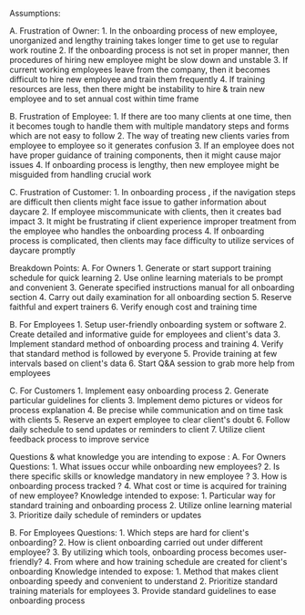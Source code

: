 Assumptions: 

A. Frustration of Owner: 
    1.	In the onboarding process of new employee, unorganized and lengthy training takes longer time to get use to regular work routine
    2.	If the onboarding process is not set in proper manner, then procedures of hiring new employee might be slow down and unstable
    3.	If current working employees leave from the company, then it becomes difficult to hire new employee and train them frequently
    4.	If training resources are less, then there might be instability to hire & train new employee and to set annual cost within time frame

B. Frustration of Employee: 
    1.	If there are too many clients at one time, then it becomes tough to handle them with multiple mandatory steps and forms which are not easy to follow
    2.	The way of treating new clients varies from employee to employee so it generates confusion
    3.	If an employee does not have proper guidance of training components, then it might cause major issues 
    4.	If onboarding process is lengthy, then new employee might be misguided from handling crucial work 

C. Frustration of Customer:
    1.	In onboarding process , if the navigation steps are difficult then clients might face issue to gather information about daycare
    2.	If employee miscommunicate with clients, then it creates bad impact
    3.	It might be frustrating if client experience improper treatment  from the employee who handles the onboarding process
    4.	If onboarding process is complicated, then clients may face difficulty to utilize services of daycare promptly


Breakdown Points: 
A. For Owners
    1. Generate or start support training schedule for quick learning
    2. Use online learning materials to be prompt and convenient
    3. Generate specified instructions manual for all onboarding section
    4. Carry out daily examination for all onboarding section
    5. Reserve faithful and expert trainers
    6. Verify enough cost and training time

B. For Employees
    1. Setup user-friendly onboarding system or software
    2. Create detailed and informative guide for employees and client's data
    3. Implement standard method of onboarding process and training 
    4. Verify that standard method is followed by everyone
    5. Provide training at few intervals based on client's data
    6.  Start Q&A session to grab more help from employees

C. For Customers
    1. Implement easy onboarding process
    2. Generate particular guidelines for clients
    3. Implement demo pictures or videos for process explanation
    4. Be precise while communication and on time task with clients
    5. Reserve an expert employee to clear client's doubt
    6. Follow daily schedule to send updates or reminders to client
    7. Utilize client feedback process to improve service


Questions & what knowledge you are intending to expose : 
A. For Owners
    Questions:
        1. What issues occur while onboarding new employees?
        2. Is there specific skills or knowledge mandatory in new employee ?
        3. How is onboarding process tracked ?
        4. What cost or time is acquired for training of new employee?
    Knowledge intended to expose:
        1. Particular way for standard training and onboarding process
        2. Utilize online learning material 
        3. Prioritize daily schedule of reminders or updates

B. For Employees
    Questions:
        1. Which steps are hard for client's onboarding?
        2. How is client onboarding carried out under different employee?
        3. By utilizing which tools, onboarding process becomes user-friendly?
        4. From where and how training schedule are created for client's onboarding
    Knowledge intended to expose:
        1. Method that makes client onboarding speedy and convenient to understand
        2. Prioritize standard training materials for employees
        3. Provide standard guidelines to ease onboarding process
